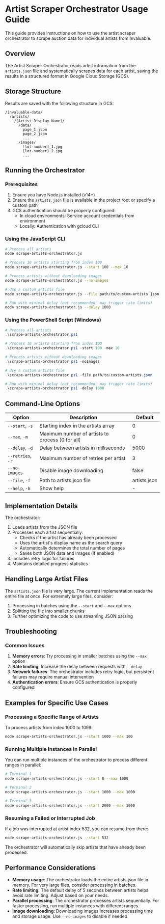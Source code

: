 # Artist Scraper Orchestrator Usage Guide

This guide provides instructions on how to use the artist scraper orchestrator to scrape auction data for individual artists from Invaluable.

## Overview

The Artist Scraper Orchestrator reads artist information from the `artists.json` file and systematically scrapes data for each artist, saving the results in a structured format in Google Cloud Storage (GCS).

## Storage Structure

Results are saved with the following structure in GCS:

```
/invaluable-data/
  /artists/
    /[Artist Display Name]/
      /data/
        page_1.json
        page_2.json
        ...
      /images/
        [lot-number]_1.jpg
        [lot-number]_2.jpg
        ...
```

## Running the Orchestrator

### Prerequisites

1. Ensure you have Node.js installed (v14+)
2. Ensure the `artists.json` file is available in the project root or specify a custom path
3. GCS authentication should be properly configured:
   - In cloud environments: Service account credentials from environment
   - Locally: Authentication with gcloud CLI

### Using the JavaScript CLI

```bash
# Process all artists
node scrape-artists-orchestrator.js

# Process 10 artists starting from index 100
node scrape-artists-orchestrator.js --start 100 --max 10

# Process artists without downloading images
node scrape-artists-orchestrator.js --no-images

# Use a custom artists file
node scrape-artists-orchestrator.js --file path/to/custom-artists.json

# Run with minimal delay (not recommended, may trigger rate limits)
node scrape-artists-orchestrator.js --delay 1000
```

### Using the PowerShell Script (Windows)

```powershell
# Process all artists
.\scrape-artists-orchestrator.ps1

# Process 10 artists starting from index 100
.\scrape-artists-orchestrator.ps1 -start 100 -max 10

# Process artists without downloading images
.\scrape-artists-orchestrator.ps1 -noImages

# Use a custom artists file
.\scrape-artists-orchestrator.ps1 -file path/to/custom-artists.json

# Run with minimal delay (not recommended, may trigger rate limits)
.\scrape-artists-orchestrator.ps1 -delay 1000
```

## Command-Line Options

| Option | Description | Default |
|--------|-------------|---------|
| `--start`, `-s` | Starting index in the artists array | 0 |
| `--max`, `-m` | Maximum number of artists to process (0 for all) | 0 |
| `--delay`, `-d` | Delay between artists in milliseconds | 5000 |
| `--retries`, `-r` | Maximum number of retries per artist | 3 |
| `--no-images` | Disable image downloading | false |
| `--file`, `-f` | Path to artists.json file | artists.json |
| `--help`, `-h` | Show help | - |

## Implementation Details

The orchestrator:

1. Loads artists from the JSON file
2. Processes each artist sequentially:
   - Checks if the artist has already been processed
   - Uses the artist's display name as the search query
   - Automatically determines the total number of pages
   - Saves both JSON data and images (if enabled)
3. Includes retry logic for failures
4. Maintains detailed progress statistics

## Handling Large Artist Files

The `artists.json` file is very large. The current implementation reads the entire file at once. For extremely large files, consider:

1. Processing in batches using the `--start` and `--max` options
2. Splitting the file into smaller chunks
3. Further optimizing the code to use streaming JSON parsing

## Troubleshooting

### Common Issues

1. **Memory errors**: Try processing in smaller batches using the `--max` option
2. **Rate limiting**: Increase the delay between requests with `--delay`
3. **Network failures**: The orchestrator includes retry logic, but persistent failures may require manual intervention
4. **Authentication errors**: Ensure GCS authentication is properly configured

## Examples for Specific Use Cases

### Processing a Specific Range of Artists

To process artists from index 1000 to 1099:

```bash
node scrape-artists-orchestrator.js --start 1000 --max 100
```

### Running Multiple Instances in Parallel

You can run multiple instances of the orchestrator to process different ranges in parallel:

```bash
# Terminal 1
node scrape-artists-orchestrator.js --start 0 --max 1000

# Terminal 2
node scrape-artists-orchestrator.js --start 1000 --max 1000

# Terminal 3
node scrape-artists-orchestrator.js --start 2000 --max 1000
```

### Resuming a Failed or Interrupted Job

If a job was interrupted at artist index 532, you can resume from there:

```bash
node scrape-artists-orchestrator.js --start 532
```

The orchestrator will automatically skip artists that have already been processed.

## Performance Considerations

- **Memory usage**: The orchestrator loads the entire artists.json file in memory. For very large files, consider processing in batches.
- **Rate limiting**: The default delay of 5 seconds between artists helps avoid rate limiting. Adjust based on your needs.
- **Parallel processing**: The orchestrator processes artists sequentially. For faster processing, run multiple instances with different ranges.
- **Image downloading**: Downloading images increases processing time and storage usage. Use `--no-images` to disable if needed. 